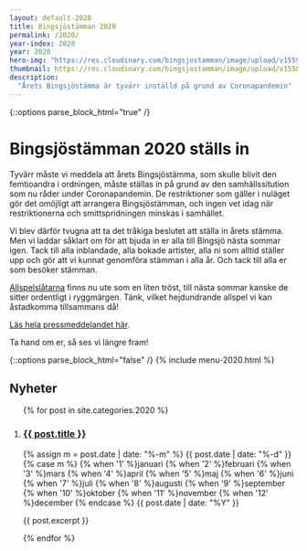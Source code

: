 ```yaml
---
layout: default-2020
title: Bingsjöstämman 2020
permalink: /2020/
year-index: 2020
year: 2020
hero-img: "https://res.cloudinary.com/bingsjostamman/image/upload/v1559022830/hero-2019_mgzjjl.jpg"
thumbnail: https://res.cloudinary.com/bingsjostamman/image/upload/v1558991223/programblad-2019_share_l3hgfh.jpg
description:
  "Årets Bingsjöstämma är tyvärr inställd på grund av Coronapandemin"
---
```



{::options parse_block_html="true" /}
<div class="glacier">

# Bingsjöstämman 2020 ställs in

Tyvärr måste vi meddela att årets Bingsjöstämma, som skulle blivit den femtioandra i ordningen, måste ställas in på grund av den samhällssitution som nu råder under Coronapandemin. De restriktioner som gäller i nuläget gör det omöjligt att arrangera Bingsjöstämman, och ingen vet idag när restriktionerna och smittspridningen minskas i samhället.

Vi blev därför tvugna att ta det tråkiga beslutet att ställa in årets stämma. Men vi laddar såklart om för att bjuda in er alla till Bingsjö nästa sommar igen. Tack till alla inblandade, alla bokade artister, alla ni som alltid ställer upp och gör att vi kunnat genomföra stämman i alla år. Och tack till alla er som besöker stämman.

[Allspelslåtarna](/2020/allspel/) finns nu ute som en liten tröst, till nästa sommar kanske de sitter ordentligt i ryggmärgen. Tänk, vilket hejdundrande allspel vi kan åstadkomma tillsammans då!

[Läs hela pressmeddelandet här](/2020/arets-bingsjostamma-stalls-in/).

Ta hand om er, så ses vi längre fram!


{::options parse_block_html="false" /}
{% include menu-2020.html %}

</div>



<div class="ocean">
<div class="ocean__inner">

<h2>Nyheter</h2>

<ol class="posts">

{% for post in site.categories.2020 %}

  <li class="post">
    <h3><a href="{{ post.url }}">{{ post.title }}</a></h3>
    <p class="meta">
      <time datetime="{{post.date | date: "%Y-%m-%d"}}">
        {% assign m = post.date | date: "%-m" %}
        {{ post.date | date: "%-d" }}
        {% case m %}
          {% when '1' %}januari
          {% when '2' %}februari
          {% when '3' %}mars
          {% when '4' %}april
          {% when '5' %}maj
          {% when '6' %}juni
          {% when '7' %}juli
          {% when '8' %}augusti
          {% when '9' %}september
          {% when '10' %}oktober
          {% when '11' %}november
          {% when '12' %}december
        {% endcase %}
        {{ post.date | date: "%Y" }}
      </time>
    </p>
    <div class="content">
      {{ post.excerpt }}
    </div>
  </li>

{% endfor %}

</ol>

</div>
</div>

